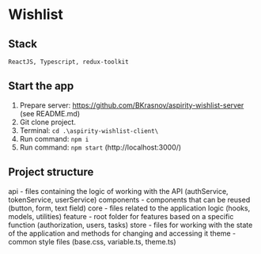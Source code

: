 # Wishlist

## Stack

`ReactJS, Typescript, redux-toolkit`

## Start the app

1. Prepare server: https://github.com/BKrasnov/aspirity-wishlist-server (see README.md)
2. Git clone project.
4. Terminal: `cd .\aspirity-wishlist-client\`
3. Run command: `npm i`
4. Run command: `npm start` (http://localhost:3000/)

## Project structure
api - files containing the logic of working with the API (authService, tokenService, userService)
components - components that can be reused (button, form, text field)
core - files related to the application logic (hooks, models, utilities)
feature - root folder for features based on a specific function (authorization, users, tasks)
store - files for working with the state of the application and methods for changing and accessing it
theme - common style files (base.css, variable.ts, theme.ts)